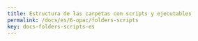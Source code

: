 ```yaml
---
title: Estructura de las carpetas con scripts y ejecutables
permalink: /docs/es/6-opac/folders-scripts
key: docs-folders-scripts-es
---
```

